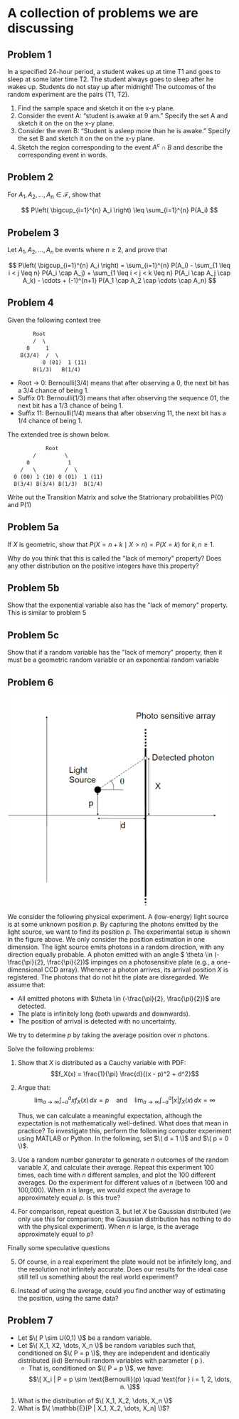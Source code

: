 # A collection of problems we are discussing

## Problem 1
In a specified 24-hour period, a student wakes up at time T1 and goes to sleep at some later time T2. The
student always goes to sleep after he wakes up. Students do not stay up after midnight! The outcomes of
the random experiment are the pairs (T1, T2).
1. Find the sample space and sketch it on the x-y plane.
2. Consider the event A: “student is awake at 9 am.” Specify the set A and sketch it on the on the x-y
plane.
3. Consider the even B: “Student is asleep more than he is awake.” Specify the set B and sketch it on
the on the x-y plane.
4. Sketch the region corresponding to the event $A^c \cap B$ and describe the corresponding event in words.


## Problem 2
For $A_1, A_2, \dots, A_n \in \mathcal{F}$, show that

$$
P\left( \bigcup_{i=1}^{n} A_i \right) \leq \sum_{i=1}^{n} P(A_i)
$$

## Probelem 3
Let $A_1, A_2, \dots, A_n$ be events where $n \geq 2$, and prove that

$$
P\left( \bigcup_{i=1}^{n} A_i \right) = \sum_{i=1}^{n} P(A_i) - \sum_{1 \leq i < j \leq n} P(A_i \cap A_j) + \sum_{1 \leq i < j < k \leq n} P(A_i \cap A_j \cap A_k) - \cdots + (-1)^{n+1} P(A_1 \cap A_2 \cap \cdots \cap A_n)
$$

## Problem 4
Given the following context tree
```
        Root
        /  \
      0     1
    B(3/4)  /  \
           0 (01)  1 (11)
        B(1/3)   B(1/4)
```


- Root → 0: Bernoulli(3/4) means that after observing a 0, the next bit has a 3/4 chance of being 1.
- Suffix 01: Bernoulli(1/3) means that after observing the sequence 01, the next bit has a 1/3 chance of being 1.
- Suffix 11: Bernoulli(1/4) means that after observing 11, the next bit has a 1/4 chance of being 1.

The extended tree is shown below.
```
            Root
        /         \
      0            1
    /   \         /  \
  0 (00) 1 (10) 0 (01)  1 (11)
  B(3/4) B(3/4) B(1/3)  B(1/4)
```

Write out the Transition Matrix and solve the Statrionary probabilities P(0) and P(1)


## Problem 5a
If $X$ is geometric, show that $P(X = n + k \mid X > n) = P(X = k)$ for $k, n \geq 1$. 

Why do you think that this is called the "lack of memory" property? Does any other distribution on the positive integers have this property?

## Problem 5b
Show that the exponential variable also has the "lack of memory" property. This is similar to problem 5

## Problem 5c
Show that if a random variable has the "lack of memory" property, then it must be a geometric random variable or an exponential random variable

## Problem 6
![Problem 6 image](./Images/photon.png)

We consider the following physical experiment. A (low-energy) light source is at some unknown position $p$. By capturing the photons emitted by the light source, we want to find its position $p$. The experimental setup is shown in the figure above. We only consider the position estimation in one dimension. The light source emits photons in a random direction, with any direction equally probable. A photon emitted with an angle $ \theta \in (-\frac{\pi}{2}, \frac{\pi}{2})$ impinges on a photosensitive plate (e.g., a one-dimensional CCD array). Whenever a photon arrives, its arrival position $X$ is registered. The photons that do not hit the plate are disregarded. We assume that:

- All emitted photons with $\theta \in (-\frac{\pi}{2}, \frac{\pi}{2})$ are detected.
- The plate is infinitely long (both upwards and downwards).
- The position of arrival is detected with no uncertainty.

We try to determine $p$ by taking the average position over $n$ photons.

Solve the following problems:

1. Show that $X$ is distributed as a Cauchy variable with PDF:
   $$f_X(x) = \frac{1}{\pi} \frac{d}{(x - p)^2 + d^2}$$
2. Argue that:
   $$\lim_{a \to \infty} \int_{-a}^{a} x f_X(x) \, dx = p
   \quad \text{and} \quad
   \lim_{a \to \infty} \int_{-a}^{a} |x| f_X(x) \, dx = \infty$$
   
   Thus, we can calculate a meaningful expectation, although the expectation is not mathematically well-defined. What does that mean in practice? To investigate this, perform the following computer experiment using MATLAB or Python. In the following, set $\( d = 1 \)$ and $\( p = 0 \)$.

3. Use a random number generator to generate $n$ outcomes of the random variable $X$, and calculate their average. Repeat this experiment 100 times, each time with $n$ different samples, and plot the 100 different averages. Do the experiment for different values of $n$ (between 100 and 100,000). When $n$ is large, we would expect the average to approximately equal $p$. Is this true?

4. For comparison, repeat question 3, but let $X$ be Gaussian distributed (we only use this for comparison; the Gaussian distribution has nothing to do with the physical experiment). When $n$ is large, is the average approximately equal to $p$?

Finally some speculative questions

5. Of course, in a real experiment the plate would not be infinitely long, and the resolution not infinitely
accurate. Does our results for the ideal case still tell us something about the real world experiment?

6. Instead of using the average, could you find another way of estimating the position, using the same
data?

## Problem 7
- Let $\( P \sim U(0,1) \)$ be a random variable.
- Let $\( X_1, X2, \dots, X_n \)$ be random variables such that, conditioned on $\( P = p \)$, they are independent and identically distributed (iid) Bernoulli random variables with parameter \( p \).
  - That is, conditioned on $\( P = p \)$, we have:
    $$\[
    X_i | P = p \sim \text{Bernoulli}(p) \quad \text{for } i = 1, 2, \dots, n.
    \]$$
1. What is the distribution of $\( X_1, X_2, \dots, X_n \)$
2. What is $\( \mathbb{E}[P | X_1, X_2, \dots, X_n] \)$?





